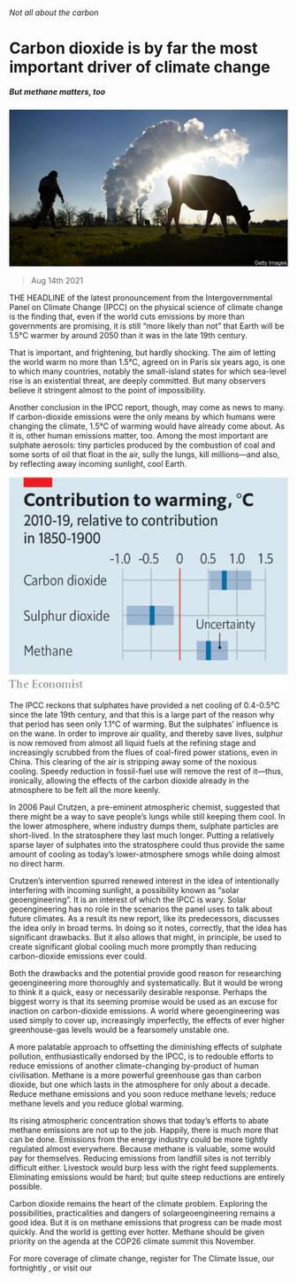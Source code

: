 ###### Not all about the carbon

# Carbon dioxide is by far the most important driver of climate change 

##### But methane matters, too 

![image](images/20210814_ldp502.jpg) 

> Aug 14th 2021 

THE HEADLINE of the latest pronouncement from the Intergovernmental Panel on Climate Change (IPCC) on the physical science of climate change is the finding that, even if the world cuts emissions by more than governments are promising, it is still “more likely than not” that Earth will be 1.5°C warmer by around 2050 than it was in the late 19th century.

That is important, and frightening, but hardly shocking. The aim of letting the world warm no more than 1.5°C, agreed on in Paris six years ago, is one to which many countries, notably the small-island states for which sea-level rise is an existential threat, are deeply committed. But many observers believe it stringent almost to the point of impossibility.


Another conclusion in the IPCC report, though, may come as news to many. If carbon-dioxide emissions were the only means by which humans were changing the climate, 1.5°C of warming would have already come about. As it is, other human emissions matter, too. Among the most important are sulphate aerosols: tiny particles produced by the combustion of coal and some sorts of oil that float in the air, sully the lungs, kill millions—and also, by reflecting away incoming sunlight, cool Earth.

![image](images/20210814_LDC211.png) 


The IPCC reckons that sulphates have provided a net cooling of 0.4-0.5°C since the late 19th century, and that this is a large part of the reason why that period has seen only 1.1°C of warming. But the sulphates’ influence is on the wane. In order to improve air quality, and thereby save lives, sulphur is now removed from almost all liquid fuels at the refining stage and increasingly scrubbed from the flues of coal-fired power stations, even in China. This clearing of the air is stripping away some of the noxious cooling. Speedy reduction in fossil-fuel use will remove the rest of it—thus, ironically, allowing the effects of the carbon dioxide already in the atmosphere to be felt all the more keenly.

In 2006 Paul Crutzen, a pre-eminent atmospheric chemist, suggested that there might be a way to save people’s lungs while still keeping them cool. In the lower atmosphere, where industry dumps them, sulphate particles are short-lived. In the stratosphere they last much longer. Putting a relatively sparse layer of sulphates into the stratosphere could thus provide the same amount of cooling as today’s lower-atmosphere smogs while doing almost no direct harm.

Crutzen’s intervention spurred renewed interest in the idea of intentionally interfering with incoming sunlight, a possibility known as “solar geoengineering”. It is an interest of which the IPCC is wary. Solar geoengineering has no role in the scenarios the panel uses to talk about future climates. As a result its new report, like its predecessors, discusses the idea only in broad terms. In doing so it notes, correctly, that the idea has significant drawbacks. But it also allows that  might, in principle, be used to create significant global cooling much more promptly than reducing carbon-dioxide emissions ever could.

Both the drawbacks and the potential provide good reason for researching geoengineering more thoroughly and systematically. But it would be wrong to think it a quick, easy or necessarily desirable response. Perhaps the biggest worry is that its seeming promise would be used as an excuse for inaction on carbon-dioxide emissions. A world where geoengineering was used simply to cover up, increasingly imperfectly, the effects of ever higher greenhouse-gas levels would be a fearsomely unstable one.

A more palatable approach to offsetting the diminishing effects of sulphate pollution, enthusiastically endorsed by the IPCC, is to redouble efforts to reduce emissions of another climate-changing by-product of human civilisation. Methane is a more powerful greenhouse gas than carbon dioxide, but one which lasts in the atmosphere for only about a decade. Reduce methane emissions and you soon reduce methane levels; reduce methane levels and you reduce global warming.

Its rising atmospheric concentration shows that today’s efforts to abate methane emissions are not up to the job. Happily, there is much more that can be done. Emissions from the energy industry could be more tightly regulated almost everywhere. Because methane is valuable, some would pay for themselves. Reducing emissions from landfill sites is not terribly difficult either. Livestock would burp less with the right feed supplements. Eliminating emissions would be hard; but quite steep reductions are entirely possible.

Carbon dioxide remains the heart of the climate problem. Exploring the possibilities, practicalities and dangers of solargeoengineering remains a good idea. But it is on methane emissions that progress can be made most quickly. And the world is getting ever hotter. Methane should be given priority on the agenda at the COP26 climate summit this November.

For more coverage of climate change, register for The Climate Issue, our fortnightly , or visit our 

